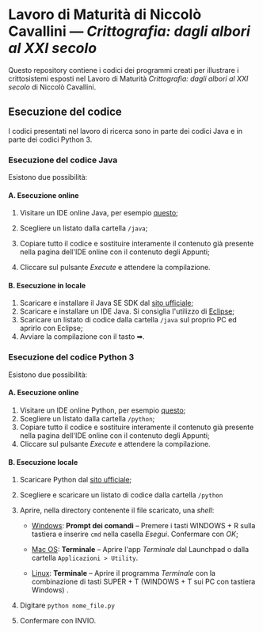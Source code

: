 # Lavoro di Maturità di Niccolò Cavallini — *Crittografia: dagli albori al XXI secolo*

Questo repository contiene i codici dei programmi creati per illustrare i crittosistemi esposti nel Lavoro di Maturità *Crittografia: dagli albori al XXI secolo* di Niccolò Cavallini.

## Esecuzione del codice

I codici presentati nel lavoro di ricerca sono in parte dei codici Java e in parte dei codici Python 3.

### Esecuzione del codice Java

Esistono due possibilità:

#### A. Esecuzione online

1. Visitare un IDE online Java, per esempio [questo](https://www.tutorialspoint.com/compile_java_online.php);

2. Scegliere un listato dalla cartella `/java`;

3. Copiare tutto il codice e sostituire interamente il contenuto già presente nella pagina dell'IDE online con il contenuto degli Appunti;

4. Cliccare sul pulsante *Execute* e attendere la compilazione.

   

#### B. Esecuzione in locale

1. Scaricare e installare il Java SE SDK dal [sito ufficiale](https://www.oracle.com/java/technologies/javase-downloads.html);
2. Scaricare e installare un IDE Java. Si consiglia l'utilizzo di [Eclipse](https://www.eclipse.org/downloads/);
3. Scaricare un listato di codice dalla cartella `/java` sul proprio PC ed aprirlo con Eclipse;
4. Avviare la compilazione con il tasto ➡.



### Esecuzione del codice Python 3

Esistono due possibilità:

 <h4> A. Esecuzione online </h4>

1. Visitare un IDE online Python, per esempio [questo](https://www.tutorialspoint.com/execute_python_online.php);
2. Scegliere un listato dalla cartella `/python`;
3. Copiare tutto il codice e sostituire interamente il contenuto già presente nella pagina dell'IDE online con il contenuto degli Appunti;
4. Cliccare sul pulsante *Execute* e attendere la compilazione.



<h4> B. Esecuzione locale </h4>

1. Scaricare Python dal [sito ufficiale](https://www.python.org/downloads/);

2. Scegliere e scaricare un listato di codice dalla cartella `/python` 

3. Aprire, nella directory contenente il file scaricato, una *shell*:

   * <u>Windows</u>: **Prompt dei comandi** &ndash; Premere i tasti WINDOWS + R sulla tastiera e inserire `cmd` nella casella *Esegui*. Confermare con *OK*;

   * <u>Mac OS</u>: **Terminale** &ndash; Aprire l'app *Terminale* dal Launchpad o dalla cartella `Applicazioni > Utility`.

   * <u>Linux</u>: **Terminale** &ndash; Aprire il programma *Terminale* con la combinazione di tasti SUPER + T (WINDOWS + T sui PC con 		tastiera Windows) .

4. Digitare `python nome_file.py` 

5. Confermare con INVIO.

 
